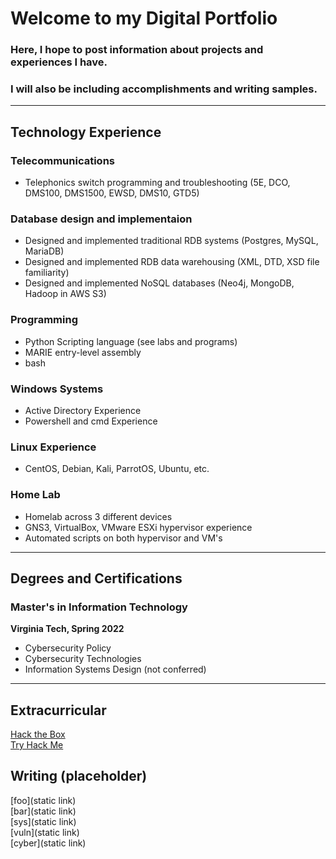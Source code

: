 # Welcome to my Digital Portfolio
### Here, I hope to post information about projects and experiences I have.
### I will also be including accomplishments and writing samples.

<hr/>

## Technology Experience

### Telecommunications
- Telephonics switch programming and troubleshooting (5E, DCO, DMS100, DMS1500, EWSD, DMS10, GTD5)

### Database design and implementaion
- Designed and implemented traditional RDB systems (Postgres, MySQL, MariaDB)
- Designed and implemented RDB data warehousing (XML, DTD, XSD file familiarity)
- Designed and implemented NoSQL databases (Neo4j, MongoDB, Hadoop in AWS S3)

### Programming
- Python Scripting language (see labs and programs)
- MARIE entry-level assembly
- bash

### Windows Systems
- Active Directory Experience
- Powershell and cmd Experience

### Linux Experience
- CentOS, Debian, Kali, ParrotOS, Ubuntu, etc.

### Home Lab
- Homelab across 3 different devices
- GNS3, VirtualBox, VMware ESXi hypervisor experience
- Automated scripts on both hypervisor and VM's


<hr/>

## Degrees and Certifications
### Master's in Information Technology
**Virginia Tech, Spring 2022**
- Cybersecurity Policy
- Cybersecurity Technologies
- Information Systems Design (not conferred) 

<hr/>

## Extracurricular
[Hack the Box](https://app.hackthebox.eu/profile/492460)
<br/>
[Try Hack Me](https://tryhackme.com/p/praxaeus)

## Writing (placeholder)
[foo](static link)
<br/>
[bar](static link)
<br/>
[sys](static link)
<br/>
[vuln](static link)
<br/>
[cyber](static link)
